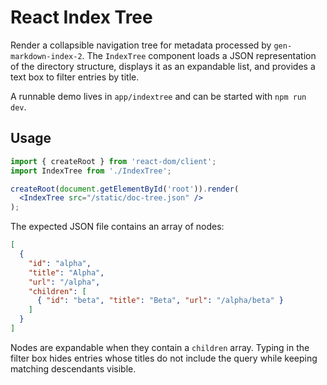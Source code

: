 # React Index Tree

Render a collapsible navigation tree for metadata processed by
`gen-markdown-index-2`. The `IndexTree` component loads a JSON
representation of the directory structure, displays it as an expandable
list, and provides a text box to filter entries by title.

A runnable demo lives in `app/indextree` and can be started with `npm run dev`.

## Usage

```jsx
import { createRoot } from 'react-dom/client';
import IndexTree from './IndexTree';

createRoot(document.getElementById('root')).render(
  <IndexTree src="/static/doc-tree.json" />
);
```

The expected JSON file contains an array of nodes:

```json
[
  {
    "id": "alpha",
    "title": "Alpha",
    "url": "/alpha",
    "children": [
      { "id": "beta", "title": "Beta", "url": "/alpha/beta" }
    ]
  }
]
```

Nodes are expandable when they contain a `children` array. Typing in the
filter box hides entries whose titles do not include the query while
keeping matching descendants visible.
